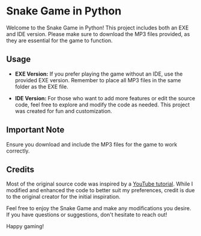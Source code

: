 # Snake Game in Python

Welcome to the Snake Game in Python! This project includes both an EXE and IDE version. Please make sure to download the MP3 files provided, as they are essential for the game to function.

## Usage

- **EXE Version:** If you prefer playing the game without an IDE, use the provided EXE version. Remember to place all MP3 files in the same folder as the EXE file.

- **IDE Version:** For those who want to add more features or edit the source code, feel free to explore and modify the code as needed. This project was created for fun and customization.

## Important Note

Ensure you download and include the MP3 files for the game to work correctly.

## Credits

Most of the original source code was inspired by a [YouTube tutorial](https://www.youtube.com/watch?v=bfRwxS5d0SI). While I modified and enhanced the code to better suit my preferences, credit is due to the original creator for the initial inspiration.

Feel free to enjoy the Snake Game and make any modifications you desire. If you have questions or suggestions, don't hesitate to reach out!

Happy gaming!
